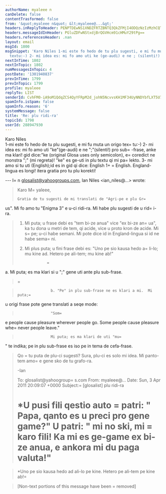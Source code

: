 ```yaml
---
authorName: myaleee n
canDelete: false
contentTrasformed: false
from: '&quot;myaleee n&quot; &lt;myaleee@...&gt;'
headers.inReplyToHeader: PENPTDEwNS1XNDZFRTZBNTQ3QkZFMjI4ODQzNzIzMzhCQTMwQHBoeC5nYmw+
headers.messageIdInHeader: PGluZDFwNStxdjBrQGVHcm91cHMuY29tPg==
headers.referencesHeader: .nan
layout: email
msgId: 1800
msgSnippet: 'Karo Niles 1-mi este fo hedo de tu plu sugesti, e mi fu muta un origo
  textu:-) 2- mi idea es: mi fo amo uti ke (ge-audi) e ne ; (silenti!) pro sub-frase,'
nextInTime: 1802
nextInTopic: 1802
numMessagesInTopic: 4
postDate: '1301940837'
prevInTime: 1799
prevInTopic: 1799
profile: myaleee
replyTo: LIST
senderId: CvhFM0-iA9oM1QdqZCS4QyYFRpM2d_johN5NcvvsKH1MF34UyNNDYbfLXT5U70GGDH3Tvt7N6L8M1g25201th-lPOhQ5nw
spamInfo.isSpam: false
spamInfo.reason: '6'
systemMessage: false
title: 'Re: plu ridi-ra'
topicId: 1798
userId: 288947930
---
```


Karo Niles  
1-mi este fo hedo de tu plu sugesti, e mi fu muta un origo tex=
tu:-)
2- mi idea es: mi fo amo uti "ke"(ge-audi) e ne ";"(silenti!) pro sub=
-frase, anke ma klari! gid dice:"ke (original Glosa uses only semicolon), e=
 coredict ne monstra ";" (mi regreta)! "ke" es ge-uti in plu textu qi mi pa=
 lekto.
3- mi amo si tu uti (English);id es in gid qi dice: English 1+     =
  English. England-lingua es longi!
itera gratia pro tu plu korekti!

--- I=
n glosalist@yahoogroups.com, Ian Niles <ian_niles@...> wrote:
>
> 
> Karo M=
yaleee,
>  
>     Gratia de tu sugesti de mi translati de "Agri-pe e plu Gr=
us".  Mi fo amo tu "Enigma 3" e u-ci ridi-ra.  Mi habe plu sugesti de u rid=
i-ra.
>  
> 1.  Mi puta; u frase debi es "tem bi-ze anua" vice "ex bi-ze an=
ua", ka tu dona u metri de tem, qi acide, vice u proto kron de acide.  Mi s=
pe; u-ci habe semani.  Mi pote dice id in England-lingua si id ne habe sema=
ni. 
>  
> 2.  Mi plus puta; u fini frase debi es: "Uno pe sio kausa hedo a=
li-lo; mu kine ad. Hetero pe ali-tem; mu kine ab!"
>  
>                   =
 a.  Mi puta; es ma klari si u ";" gene uti ante plu sub-frase.         
> =
 
>                    b. "Pe" in plu sub-frase ne es klari a mi.  Mi puta;=
 u origi frase pote gene translati a seqe mode:  
>                    "Som=
e people cause pleasure wherever people go.  Some people cause pleasure whe=
never people leave."  
>                    Mi puta; es ma klari de uti "mu=
" te indika; pe in plu sub-frase es iso pe in tema de cefa-frase.
>  
> Qo =
tu puta de plu-ci sugesti?  Sura, plu-ci es solo mi idea.  Mi panto-tem amo=
 e gene sko de tu grafo-ra.
>  
> -Ian
>  
> 
> 
> To: glosalist@yahoogroup=
s.com
> From: myaleee@...
> Date: Sun, 3 Apr 2011 20:09:07 +0000
> Subject:=
 [glosalist] plu ridi-ra
> 
> 
>   
> 
> 
> 
> 
> *U pusi fili qestio auto =
patri: " Papa, qanto es u preci pro gene game?"
> U patri: " mi no ski, mi =
karo fili!
> Ka mi es ge-game ex bi-ze anua, e ankora mi du paga valuta!"
>=
 
> *Uno pe sio kausa hedo ad ali-lo pe kine. Hetero pe ali-tem pe kine ab!=

> 
> 
> 
>  		 	   		  
> 
> [Non-text portions of this message have been =
removed]
>



